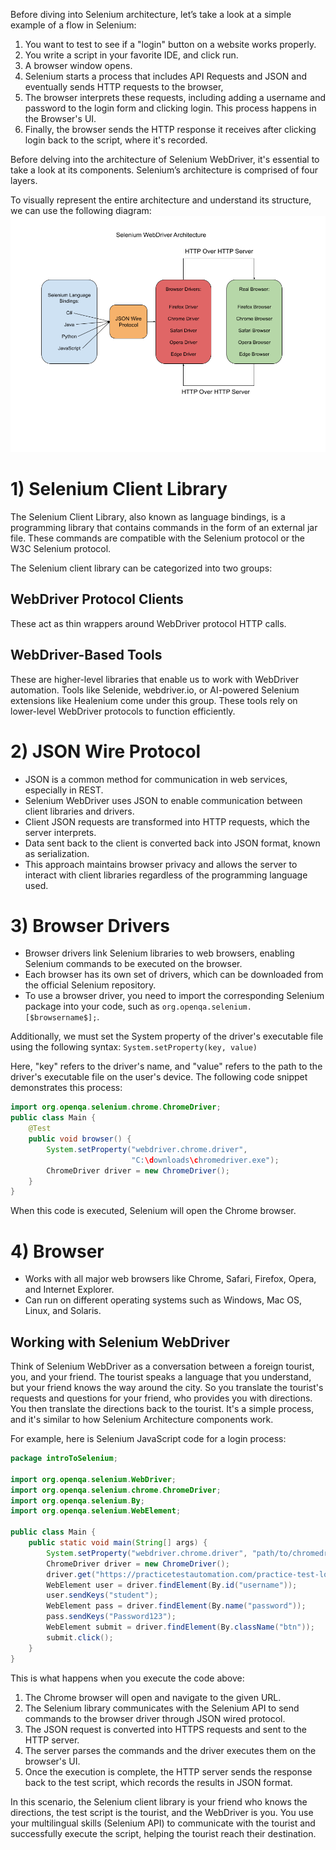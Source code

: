 Before diving into Selenium architecture, let’s take a look at a simple example of a flow in Selenium:
1) You want to test to see if a "login" button on a website works properly.
2) You write a script in your favorite IDE, and click run.
3) A  browser window opens.
4) Selenium starts a process that includes API Requests and JSON and eventually sends HTTP requests to the browser, 
5) The browser interprets these requests, including adding a username and password to the login form and clicking login. This process happens in the Browser's UI.
6) Finally, the browser sends the HTTP response it receives after clicking login back to the script, where it's recorded.

Before delving into the architecture of Selenium WebDriver, it's essential to take a look at its components. Selenium’s architecture is comprised of four layers.

To visually represent the entire architecture and understand its structure, we can use the following diagram:
![.guides/img/image6](./image6.png)

# 1) Selenium Client Library
The Selenium Client Library, also known as language bindings, is a programming library that contains commands in the form of an external jar file. These commands are compatible with the Selenium protocol or the W3C Selenium protocol.

The Selenium client library can be categorized into two groups:

## WebDriver Protocol Clients
These act as thin wrappers around WebDriver protocol HTTP calls. 

## WebDriver-Based Tools
These are higher-level libraries that enable us to work with WebDriver automation. Tools like Selenide, webdriver.io, or AI-powered Selenium extensions like Healenium come under this group. These tools rely on lower-level WebDriver protocols to function efficiently.

# 2) JSON Wire Protocol
- JSON is a common method for communication in web services, especially in REST.
- Selenium WebDriver uses JSON to enable communication between client libraries and drivers.
- Client JSON requests are transformed into HTTP requests, which the server interprets.
- Data sent back to the client is converted back into JSON format, known as serialization.
- This approach maintains browser privacy and allows the server to interact with client libraries regardless of the programming language used.

# 3) Browser Drivers
- Browser drivers link Selenium libraries to web browsers, enabling Selenium commands to be executed on the browser.
- Each browser has its own set of drivers, which can be downloaded from the official Selenium repository.
- To use a browser driver, you need to import the corresponding Selenium package into your code, such as `org.openqa.selenium.[$browsername$];`.

Additionally, we must set the System property of the driver's executable file using the following syntax:
`System.setProperty(key, value)`

Here, "key" refers to the driver's name, and "value" refers to the path to the driver's executable file on the user's device. The following code snippet demonstrates this process:

```java
import org.openqa.selenium.chrome.ChromeDriver;
public class Main {
    @Test
    public void browser() {
        System.setProperty("webdriver.chrome.driver",
                           "C:\downloads\chromedriver.exe");
        ChromeDriver driver = new ChromeDriver();
    }
}
```
When this code is executed, Selenium will open the Chrome browser.

# 4) Browser
- Works with all major web browsers like Chrome, Safari, Firefox, Opera, and Internet Explorer.
- Can run on different operating systems such as Windows, Mac OS, Linux, and Solaris.

## Working with Selenium WebDriver
Think of Selenium WebDriver as a conversation between a foreign tourist, you, and your friend. 
The tourist speaks a language that you understand, but your friend knows the way around the city. 
So you translate the tourist's requests and questions for your friend, who provides you with directions. 
You then translate the directions back to the tourist.
It's a simple process, and it's similar to how Selenium Architecture components work.

For example, here is Selenium JavaScript code for a login process:
```java
package introToSelenium;

import org.openqa.selenium.WebDriver;
import org.openqa.selenium.chrome.ChromeDriver;
import org.openqa.selenium.By;
import org.openqa.selenium.WebElement;

public class Main {
    public static void main(String[] args) {
        System.setProperty("webdriver.chrome.driver", "path/to/chromedriver");
        ChromeDriver driver = new ChromeDriver();
        driver.get("https://practicetestautomation.com/practice-test-login/");
        WebElement user = driver.findElement(By.id("username"));
        user.sendKeys("student");
        WebElement pass = driver.findElement(By.name("password"));
        pass.sendKeys("Password123");
        WebElement submit = driver.findElement(By.className("btn"));
        submit.click();
    }
}
```

This is what happens when you execute the code above:

1) The Chrome browser will open and navigate to the given URL.
2) The Selenium library communicates with the Selenium API to send commands to the browser driver through JSON wired protocol.
3) The JSON request is converted into HTTPS requests and sent to the HTTP server.
4) The server parses the commands and the driver executes them on the browser's UI.
5) Once the execution is complete, the HTTP server sends the response back to the test script, which records the results in JSON format.

In this scenario, the Selenium client library is your friend who knows the directions, the test script is the tourist, and the WebDriver is you. 
You use your multilingual skills (Selenium API) to communicate with the tourist and successfully execute the script, helping the tourist reach their destination.


